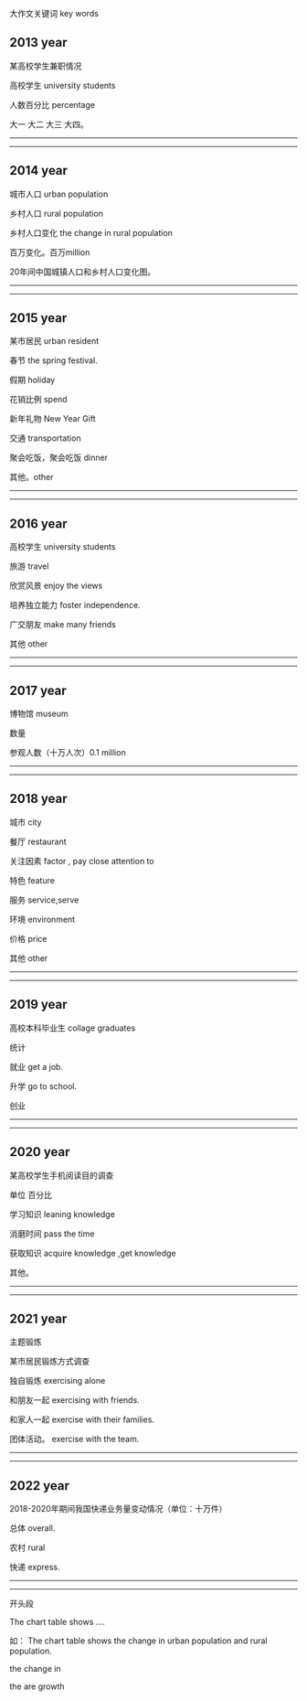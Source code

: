 <!--
 * @Author: zhangkangbin
 * @Date: 2022-11-23 12:01:18
 * @LastEditors: zhangkangbin
 * @LastEditTime: 2022-12-01 23:36:30
 * @FilePath: \C_Study\1English\composition2.md
 * @Description: 
-->

大作文关键词 key words



## 2013 year

某高校学生兼职情况

高校学生 university students

人数百分比 percentage

大一 大二 大三 大四。

------------------------------------------------------------
------------------------------------------------------------
## 2014 year

城市人口 urban population

乡村人口 rural population

乡村人口变化 the change in rural population

百万变化。百万million

20年间中国城镇人口和乡村人口变化图。


------------------------------------------------------------
------------------------------------------------------------

## 2015 year

某市居民 urban resident

春节 the spring festival.

假期 holiday

花销比例 spend


新年礼物 New Year Gift

交通 transportation

聚会吃饭，聚会吃饭 dinner

其他。other


------------------------------------------------------------
------------------------------------------------------------

## 2016 year

高校学生 university students

旅游   travel

欣赏风景 enjoy the views

培养独立能力 foster independence.

广交朋友 make many friends

其他 other


------------------------------------------------------------
------------------------------------------------------------




## 2017 year

博物馆  museum

数量 

参观人数（十万人次）0.1 million



------------------------------------------------------------
------------------------------------------------------------


## 2018 year

城市 city

餐厅 restaurant

关注因素  factor , pay close attention to 

特色 feature

服务 service,serve

环境 environment

价格 price

其他 other


------------------------------------------------------------
------------------------------------------------------------


## 2019 year



高校本科毕业生 collage graduates

统计

就业 get a job.

升学 go to school.

创业



------------------------------------------------------------
------------------------------------------------------------


## 2020 year

某高校学生手机阅读目的调查


单位 百分比

学习知识  leaning knowledge

消磨时间 pass the time

获取知识 acquire knowledge ,get knowledge

其他。

------------------------------------------------------------
------------------------------------------------------------


## 2021 year

主题锻炼

某市居民锻炼方式调查

独自锻炼 exercising alone

和朋友一起 exercising with friends.

和家人一起 exercise with their families.

团体活动。 exercise with the team.

------------------------------------------------------------
------------------------------------------------------------


## 2022 year


2018-2020年期间我国快递业务量变动情况（单位：十万件）

总体 overall.

农村 rural

快递 express.

------------------------------------------------------------
------------------------------------------------------------

开头段

The chart table shows ....

如： The chart table shows the change in urban population and rural population.

the change in

the are growth